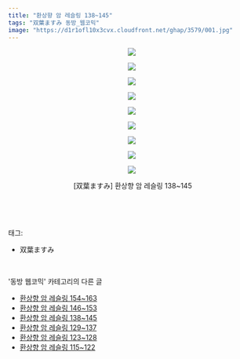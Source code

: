 ```yaml
---
title: "환상향 암 레슬링 138~145"
tags: "双葉ますみ 동방_웹코믹"
image: "https://d1r1ofl10x3cvx.cloudfront.net/ghap/3579/001.jpg"
---
```

<div class="article">
<p style="text-align: center; clear: none; float: none;"><img src="{{ site.imgserver7 }}/ghap/3579/001.jpg"/></p>
<p style="text-align: center; clear: none; float: none;"><img src="{{ site.imgserver7 }}/ghap/3579/002.jpg"/></p>
<p style="text-align: center; clear: none; float: none;"><img src="{{ site.imgserver7 }}/ghap/3579/003.jpg"/></p>
<p style="text-align: center; clear: none; float: none;"><img src="{{ site.imgserver7 }}/ghap/3579/004.jpg"/></p>
<p style="text-align: center; clear: none; float: none;"><img src="{{ site.imgserver7 }}/ghap/3579/005.jpg"/></p>
<p style="text-align: center; clear: none; float: none;"><img src="{{ site.imgserver7 }}/ghap/3579/006.jpg"/></p>
<p style="text-align: center; clear: none; float: none;"><img src="{{ site.imgserver7 }}/ghap/3579/007.jpg"/></p>
<p style="text-align: center; clear: none; float: none;"><img src="{{ site.imgserver7 }}/ghap/3579/008.jpg"/></p>
<p style="text-align: center; clear: none; float: none;"><img src="{{ site.imgserver7 }}/ghap/3579/009.jpg"/></p>
<p style="text-align: center; clear: none; float: none;"> [双葉ますみ] 환상향 암 레슬링 138~145</p>
<p><br/></p>
</div><br/>
<div class="tagTrail">
<p>태그: </p>
<ul>
<li>双葉ますみ</li>
</ul>
</div><br/>
<div class="another">
<p>'동방 웹코믹' 카테고리의 다른 글</p>
<ul>
<li><a href="/ghap_3581">환상향 암 레슬링 154~163</a></li>
<li><a href="/ghap_3580">환상향 암 레슬링 146~153</a></li>
<li><a href="/ghap_3579">환상향 암 레슬링 138~145</a></li>
<li><a href="/ghap_3576">환상향 암 레슬링 129~137</a></li>
<li><a href="/ghap_3575">환상향 암 레슬링 123~128</a></li>
<li><a href="/ghap_3574">환상향 암 레슬링 115~122</a></li>
</ul>
</div><br/>
<div class="cb_module cb_fluid">
<div class="cb_wrt cb_profile">
</div><!-- commentList close -->
</div><br/>
